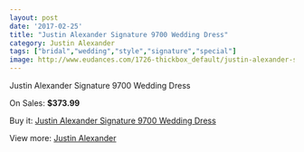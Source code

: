 ```yaml
---
layout: post
date: '2017-02-25'
title: "Justin Alexander Signature 9700 Wedding Dress"
category: Justin Alexander
tags: ["bridal","wedding","style","signature","special"]
image: http://www.eudances.com/1726-thickbox_default/justin-alexander-signature-9700-wedding-dress.jpg
---
```

Justin Alexander Signature 9700 Wedding Dress

On Sales: **$373.99**
<a href="https://www.eudances.com/en/justin-alexander/608-justin-alexander-signature-9700-wedding-dress.html"><amp-img layout="responsive" width="600" height="600" src="//www.eudances.com/1726-thickbox_default/justin-alexander-signature-9700-wedding-dress.jpg" alt="Justin Alexander Signature 9700 Wedding Dress 0" /></a>
<a href="https://www.eudances.com/en/justin-alexander/608-justin-alexander-signature-9700-wedding-dress.html"><amp-img layout="responsive" width="600" height="600" src="//www.eudances.com/1727-thickbox_default/justin-alexander-signature-9700-wedding-dress.jpg" alt="Justin Alexander Signature 9700 Wedding Dress 1" /></a>
<a href="https://www.eudances.com/en/justin-alexander/608-justin-alexander-signature-9700-wedding-dress.html"><amp-img layout="responsive" width="600" height="600" src="//www.eudances.com/1728-thickbox_default/justin-alexander-signature-9700-wedding-dress.jpg" alt="Justin Alexander Signature 9700 Wedding Dress 2" /></a>
<a href="https://www.eudances.com/en/justin-alexander/608-justin-alexander-signature-9700-wedding-dress.html"><amp-img layout="responsive" width="600" height="600" src="//www.eudances.com/1729-thickbox_default/justin-alexander-signature-9700-wedding-dress.jpg" alt="Justin Alexander Signature 9700 Wedding Dress 3" /></a>

Buy it: [Justin Alexander Signature 9700 Wedding Dress](https://www.eudances.com/en/justin-alexander/608-justin-alexander-signature-9700-wedding-dress.html "Justin Alexander Signature 9700 Wedding Dress")

View more: [Justin Alexander](https://www.eudances.com/en/7-justin-alexander "Justin Alexander")